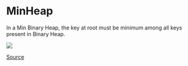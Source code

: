 # MinHeap

In a Min Binary Heap, the key at root must be minimum among all keys present in Binary Heap.

<img src="https://www.geeksforgeeks.org/wp-content/uploads/binaryheap.png"/>

<a href="https://www.geeksforgeeks.org/binary-heap/">Source</a>
